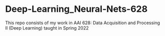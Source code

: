 # Deep-Learning_Neural-Nets-628
This repo consists of my work in AAI 628: Data Acquisition and Processing II (Deep Learning) taught in Spring 2022 
